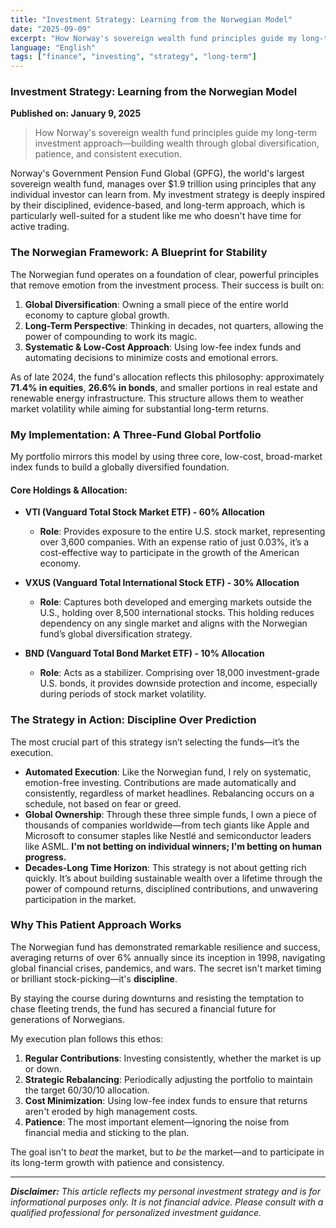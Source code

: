 ```yaml
---
title: "Investment Strategy: Learning from the Norwegian Model"
date: "2025-09-09"
excerpt: "How Norway's sovereign wealth fund principles guide my long-term investment approach - building wealth through global diversification, patience, and consistent execution."
language: "English"
tags: ["finance", "investing", "strategy", "long-term"]
---
```


### **Investment Strategy: Learning from the Norwegian Model**

**Published on: January 9, 2025**

> How Norway's sovereign wealth fund principles guide my long-term investment approach—building wealth through global diversification, patience, and consistent execution.

Norway's Government Pension Fund Global (GPFG), the world's largest sovereign wealth fund, manages over $1.9 trillion using principles that any individual investor can learn from. My investment strategy is deeply inspired by their disciplined, evidence-based, and long-term approach, which is particularly well-suited for a student like me who doesn't have time for active trading.

### **The Norwegian Framework: A Blueprint for Stability**

The Norwegian fund operates on a foundation of clear, powerful principles that remove emotion from the investment process. Their success is built on:

1.  **Global Diversification**: Owning a small piece of the entire world economy to capture global growth.
2.  **Long-Term Perspective**: Thinking in decades, not quarters, allowing the power of compounding to work its magic.
3.  **Systematic & Low-Cost Approach**: Using low-fee index funds and automating decisions to minimize costs and emotional errors.

As of late 2024, the fund's allocation reflects this philosophy: approximately **71.4% in equities**, **26.6% in bonds**, and smaller portions in real estate and renewable energy infrastructure. This structure allows them to weather market volatility while aiming for substantial long-term returns.

### **My Implementation: A Three-Fund Global Portfolio**

My portfolio mirrors this model by using three core, low-cost, broad-market index funds to build a globally diversified foundation.

#### **Core Holdings & Allocation:**

* **VTI (Vanguard Total Stock Market ETF) - 60% Allocation**
    * **Role**: Provides exposure to the entire U.S. stock market, representing over 3,600 companies. With an expense ratio of just 0.03%, it’s a cost-effective way to participate in the growth of the American economy.

* **VXUS (Vanguard Total International Stock ETF) - 30% Allocation**
    * **Role**: Captures both developed and emerging markets outside the U.S., holding over 8,500 international stocks. This holding reduces dependency on any single market and aligns with the Norwegian fund’s global diversification strategy.

* **BND (Vanguard Total Bond Market ETF) - 10% Allocation**
    * **Role**: Acts as a stabilizer. Comprising over 18,000 investment-grade U.S. bonds, it provides downside protection and income, especially during periods of stock market volatility.

### **The Strategy in Action: Discipline Over Prediction**

The most crucial part of this strategy isn’t selecting the funds—it’s the execution.

* **Automated Execution**: Like the Norwegian fund, I rely on systematic, emotion-free investing. Contributions are made automatically and consistently, regardless of market headlines. Rebalancing occurs on a schedule, not based on fear or greed.
* **Global Ownership**: Through these three simple funds, I own a piece of thousands of companies worldwide—from tech giants like Apple and Microsoft to consumer staples like Nestlé and semiconductor leaders like ASML. **I'm not betting on individual winners; I'm betting on human progress.**
* **Decades-Long Time Horizon**: This strategy is not about getting rich quickly. It’s about building sustainable wealth over a lifetime through the power of compound returns, disciplined contributions, and unwavering participation in the market.

### **Why This Patient Approach Works**

The Norwegian fund has demonstrated remarkable resilience and success, averaging returns of over 6% annually since its inception in 1998, navigating global financial crises, pandemics, and wars. The secret isn't market timing or brilliant stock-picking—it's **discipline**.

By staying the course during downturns and resisting the temptation to chase fleeting trends, the fund has secured a financial future for generations of Norwegians.

My execution plan follows this ethos:

1.  **Regular Contributions**: Investing consistently, whether the market is up or down.
2.  **Strategic Rebalancing**: Periodically adjusting the portfolio to maintain the target 60/30/10 allocation.
3.  **Cost Minimization**: Using low-fee index funds to ensure that returns aren't eroded by high management costs.
4.  **Patience**: The most important element—ignoring the noise from financial media and sticking to the plan.

The goal isn't to *beat* the market, but to *be* the market—and to participate in its long-term growth with patience and consistency.

---

***Disclaimer:** This article reflects my personal investment strategy and is for informational purposes only. It is not financial advice. Please consult with a qualified professional for personalized investment guidance.*